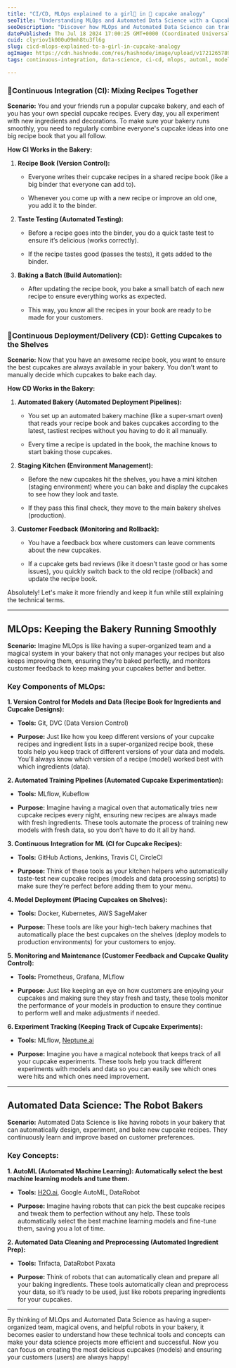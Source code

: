 ```yaml
---
title: "CI/CD, MLOps explained to a girl👧 in 🧁 cupcake analogy"
seoTitle: "Understanding MLOps and Automated Data Science with a Cupcake Analogy"
seoDescription: "Discover how MLOps and Automated Data Science can transform your data science projects into a well-oiled bakery operation. Learn about version control, auto"
datePublished: Thu Jul 18 2024 17:00:25 GMT+0000 (Coordinated Universal Time)
cuid: clyriov1k000u09mh8tu3fl6g
slug: cicd-mlops-explained-to-a-girl-in-cupcake-analogy
ogImage: https://cdn.hashnode.com/res/hashnode/image/upload/v1721265789536/349ae69c-f8d7-48e6-92c3-b1c47b6d599c.webp
tags: continuous-integration, data-science, ci-cd, mlops, automl, model-deployment, automateddatascience, experimenttracking

---
```


### 🎂Continuous Integration (CI): Mixing Recipes Together

**Scenario:** You and your friends run a popular cupcake bakery, and each of you has your own special cupcake recipes. Every day, you all experiment with new ingredients and decorations. To make sure your bakery runs smoothly, you need to regularly combine everyone's cupcake ideas into one big recipe book that you all follow.

**How CI Works in the Bakery:**

1. **Recipe Book (Version Control):**
    
    * Everyone writes their cupcake recipes in a shared recipe book (like a big binder that everyone can add to).
        
    * Whenever you come up with a new recipe or improve an old one, you add it to the binder.
        
2. **Taste Testing (Automated Testing):**
    
    * Before a recipe goes into the binder, you do a quick taste test to ensure it’s delicious (works correctly).
        
    * If the recipe tastes good (passes the tests), it gets added to the binder.
        
3. **Baking a Batch (Build Automation):**
    
    * After updating the recipe book, you bake a small batch of each new recipe to ensure everything works as expected.
        
    * This way, you know all the recipes in your book are ready to be made for your customers.
        

### 🍭Continuous Deployment/Delivery (CD): Getting Cupcakes to the Shelves

**Scenario:** Now that you have an awesome recipe book, you want to ensure the best cupcakes are always available in your bakery. You don’t want to manually decide which cupcakes to bake each day.

**How CD Works in the Bakery:**

1. **Automated Bakery (Automated Deployment Pipelines):**
    
    * You set up an automated bakery machine (like a super-smart oven) that reads your recipe book and bakes cupcakes according to the latest, tastiest recipes without you having to do it all manually.
        
    * Every time a recipe is updated in the book, the machine knows to start baking those cupcakes.
        
2. **Staging Kitchen (Environment Management):**
    
    * Before the new cupcakes hit the shelves, you have a mini kitchen (staging environment) where you can bake and display the cupcakes to see how they look and taste.
        
    * If they pass this final check, they move to the main bakery shelves (production).
        
3. **Customer Feedback (Monitoring and Rollback):**
    
    * You have a feedback box where customers can leave comments about the new cupcakes.
        
    * If a cupcake gets bad reviews (like it doesn’t taste good or has some issues), you quickly switch back to the old recipe (rollback) and update the recipe book.
        

Absolutely! Let's make it more friendly and keep it fun while still explaining the technical terms.

---

## MLOps: Keeping the Bakery Running Smoothly

**Scenario:** Imagine MLOps is like having a super-organized team and a magical system in your bakery that not only manages your recipes but also keeps improving them, ensuring they’re baked perfectly, and monitors customer feedback to keep making your cupcakes better and better.

### Key Components of MLOps:

**1\. Version Control for Models and Data (Recipe Book for Ingredients and Cupcake Designs):**

* **Tools:** Git, DVC (Data Version Control)
    
* **Purpose:** Just like how you keep different versions of your cupcake recipes and ingredient lists in a super-organized recipe book, these tools help you keep track of different versions of your data and models. You’ll always know which version of a recipe (model) worked best with which ingredients (data).
    

**2\. Automated Training Pipelines (Automated Cupcake Experimentation):**

* **Tools:** MLflow, Kubeflow
    
* **Purpose:** Imagine having a magical oven that automatically tries new cupcake recipes every night, ensuring new recipes are always made with fresh ingredients. These tools automate the process of training new models with fresh data, so you don’t have to do it all by hand.
    

**3\. Continuous Integration for ML (CI for Cupcake Recipes):**

* **Tools:** GitHub Actions, Jenkins, Travis CI, CircleCI
    
* **Purpose:** Think of these tools as your kitchen helpers who automatically taste-test new cupcake recipes (models and data processing scripts) to make sure they’re perfect before adding them to your menu.
    

**4\. Model Deployment (Placing Cupcakes on Shelves):**

* **Tools:** Docker, Kubernetes, AWS SageMaker
    
* **Purpose:** These tools are like your high-tech bakery machines that automatically place the best cupcakes on the shelves (deploy models to production environments) for your customers to enjoy.
    

**5\. Monitoring and Maintenance (Customer Feedback and Cupcake Quality Control):**

* **Tools:** Prometheus, Grafana, MLflow
    
* **Purpose:** Just like keeping an eye on how customers are enjoying your cupcakes and making sure they stay fresh and tasty, these tools monitor the performance of your models in production to ensure they continue to perform well and make adjustments if needed.
    

**6\. Experiment Tracking (Keeping Track of Cupcake Experiments):**

* **Tools:** MLflow, [Neptune.ai](http://Neptune.ai)
    
* **Purpose:** Imagine you have a magical notebook that keeps track of all your cupcake experiments. These tools help you track different experiments with models and data so you can easily see which ones were hits and which ones need improvement.
    

---

## Automated Data Science: The Robot Bakers

**Scenario:** Automated Data Science is like having robots in your bakery that can automatically design, experiment, and bake new cupcake recipes. They continuously learn and improve based on customer preferences.

### Key Concepts:

**1\. AutoML (Automated Machine Learning): Automatically select the best machine learning models and tune them.**

* **Tools:** [H2O.ai](http://H2O.ai), Google AutoML, DataRobot
    
* **Purpose:** Imagine having robots that can pick the best cupcake recipes and tweak them to perfection without any help. These tools automatically select the best machine learning models and fine-tune them, saving you a lot of time.
    

**2\. Automated Data Cleaning and Preprocessing (Automated Ingredient Prep):**

* **Tools:** Trifacta, DataRobot Paxata
    
* **Purpose:** Think of robots that can automatically clean and prepare all your baking ingredients. These tools automatically clean and preprocess your data, so it’s ready to be used, just like robots preparing ingredients for your cupcakes.
    

---

By thinking of MLOps and Automated Data Science as having a super-organized team, magical ovens, and helpful robots in your bakery, it becomes easier to understand how these technical tools and concepts can make your data science projects more efficient and successful. Now you can focus on creating the most delicious cupcakes (models) and ensuring your customers (users) are always happy!